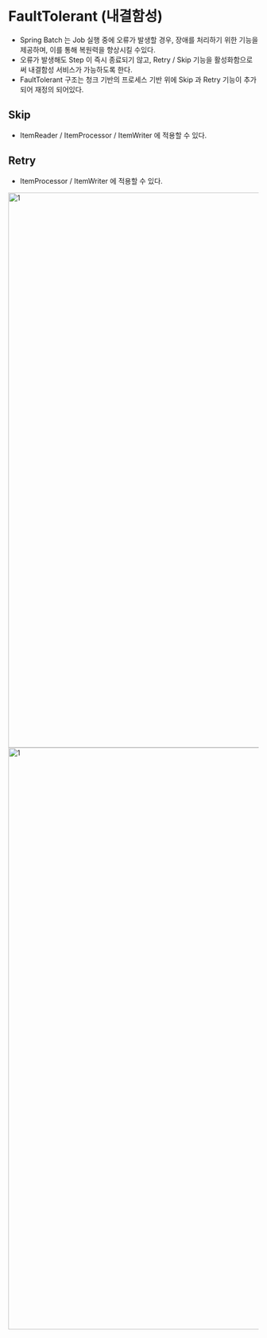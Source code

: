 # FaultTolerant (내결함성)

- Spring Batch 는 Job 실행 중에 오류가 발생할 경우, 장애를 처리하기 위한 기능을 제공하며, 이를 통해 복원력을 향상시킬 수있다.
- 오류가 발생해도 Step 이 즉시 종료되기 않고, Retry / Skip 기능을 활성화함으로써 내결함성 서비스가 가능하도록 한다.
- FaultTolerant 구조는 청크 기반의 프로세스 기반 위에 Skip 과 Retry 기능이 추가되어 재정의 되어있다.

## Skip

- ItemReader / ItemProcessor / ItemWriter 에 적용할 수 있다.

## Retry

- ItemProcessor / ItemWriter 에 적용할 수 있다.

<img width="1117" alt="1" src="https://github.com/gilyeon00/TIL/assets/52391627/422496e4-9350-43fb-bc60-0ffe9b81d220">

<img width="1171" alt="1" src="https://github.com/gilyeon00/TIL/assets/52391627/fcc43833-38e4-462b-b2a2-8463cce043a3">
